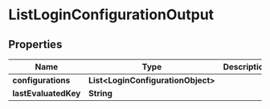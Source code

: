 # ListLoginConfigurationOutput

## Properties

| Name                 | Type                                     | Description | Notes      |
| -------------------- | ---------------------------------------- | ----------- | ---------- |
| **configurations**   | **List&lt;LoginConfigurationObject&gt;** |             |            |
| **lastEvaluatedKey** | **String**                               |             | [optional] |
